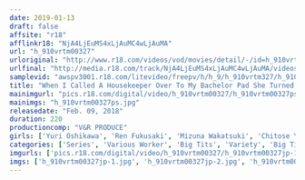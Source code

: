 ```yaml
---
date: 2019-01-13
draft: false
affsite: "r18"
afflinkr18: "NjA4LjEuMS4xLjAuMC4wLjAuMA"
url: "h_910vrtm00327"
urloriginal: "http://www.r18.com/videos/vod/movies/detail/-/id=h_910vrtm00327"
urlfinal: "http://media.r18.com/track/NjA4LjEuMS4xLjAuMC4wLjAuMA/videos/vod/movies/detail/-/id=h_910vrtm00327"
samplevid: "awspv3001.r18.com/litevideo/freepv/h/h_9/h_910vrtm327/h_910vrtm327_dmb_w.mp4"
title: "When I Called A Housekeeper Over To My Bachelor Pad She Turned Out To Be Totally Stacked! Her Big Tits Gave Me Wood, And She Felt So Bad For Me She Gave Me A Handjob! Only My Huge Dick Turned Her On So Much She Couldn't Stop There - She Had To Ride It Cowgirl Style! Grinding Away And Begging For My Creampie! 2"
mainimgurl: "pics.r18.com/digital/video/h_910vrtm00327/h_910vrtm00327ps.jpg"
mainimgs: "h_910vrtm00327ps.jpg"
releasedate: "Feb. 09, 2018"
duration: 220
productioncomp: "V&R PRODUCE"
girls: ['Yuri Oshikawa', 'Ren Fukusaki', 'Mizuna Wakatsuki', 'Chitose Yura']
categories: ['Series', 'Various Worker', 'Big Tits', 'Variety', 'Big Tits Lover', 'Cowgirl', 'Creampie', 'Handjob', 'Hi-Def']
imgurls: ['pics.r18.com/digital/video/h_910vrtm00327/h_910vrtm00327jp-1.jpg', 'pics.r18.com/digital/video/h_910vrtm00327/h_910vrtm00327jp-2.jpg', 'pics.r18.com/digital/video/h_910vrtm00327/h_910vrtm00327jp-3.jpg', 'pics.r18.com/digital/video/h_910vrtm00327/h_910vrtm00327jp-4.jpg', 'pics.r18.com/digital/video/h_910vrtm00327/h_910vrtm00327jp-5.jpg', 'pics.r18.com/digital/video/h_910vrtm00327/h_910vrtm00327jp-6.jpg', 'pics.r18.com/digital/video/h_910vrtm00327/h_910vrtm00327jp-7.jpg', 'pics.r18.com/digital/video/h_910vrtm00327/h_910vrtm00327jp-8.jpg', 'pics.r18.com/digital/video/h_910vrtm00327/h_910vrtm00327jp-9.jpg', 'pics.r18.com/digital/video/h_910vrtm00327/h_910vrtm00327jp-10.jpg', 'pics.r18.com/digital/video/h_910vrtm00327/h_910vrtm00327jp-11.jpg', 'pics.r18.com/digital/video/h_910vrtm00327/h_910vrtm00327jp-12.jpg', 'pics.r18.com/digital/video/h_910vrtm00327/h_910vrtm00327jp-13.jpg', 'pics.r18.com/digital/video/h_910vrtm00327/h_910vrtm00327jp-14.jpg', 'pics.r18.com/digital/video/h_910vrtm00327/h_910vrtm00327jp-15.jpg', 'pics.r18.com/digital/video/h_910vrtm00327/h_910vrtm00327jp-16.jpg', 'pics.r18.com/digital/video/h_910vrtm00327/h_910vrtm00327jp-17.jpg', 'pics.r18.com/digital/video/h_910vrtm00327/h_910vrtm00327jp-18.jpg', 'pics.r18.com/digital/video/h_910vrtm00327/h_910vrtm00327jp-19.jpg', 'pics.r18.com/digital/video/h_910vrtm00327/h_910vrtm00327jp-20.jpg']
imgs: ['h_910vrtm00327jp-1.jpg', 'h_910vrtm00327jp-2.jpg', 'h_910vrtm00327jp-3.jpg', 'h_910vrtm00327jp-4.jpg', 'h_910vrtm00327jp-5.jpg', 'h_910vrtm00327jp-6.jpg', 'h_910vrtm00327jp-7.jpg', 'h_910vrtm00327jp-8.jpg', 'h_910vrtm00327jp-9.jpg', 'h_910vrtm00327jp-10.jpg', 'h_910vrtm00327jp-11.jpg', 'h_910vrtm00327jp-12.jpg', 'h_910vrtm00327jp-13.jpg', 'h_910vrtm00327jp-14.jpg', 'h_910vrtm00327jp-15.jpg', 'h_910vrtm00327jp-16.jpg', 'h_910vrtm00327jp-17.jpg', 'h_910vrtm00327jp-18.jpg', 'h_910vrtm00327jp-19.jpg', 'h_910vrtm00327jp-20.jpg']
---
```

